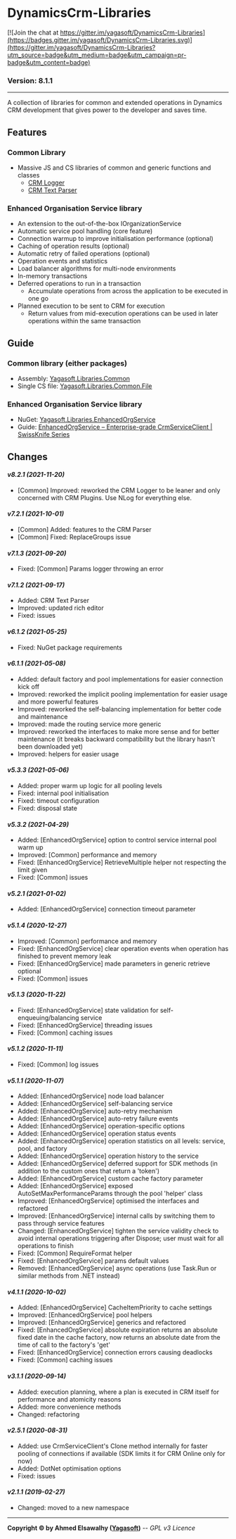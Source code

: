 # DynamicsCrm-Libraries

[![Join the chat at https://gitter.im/yagasoft/DynamicsCrm-Libraries](https://badges.gitter.im/yagasoft/DynamicsCrm-Libraries.svg)](https://gitter.im/yagasoft/DynamicsCrm-Libraries?utm_source=badge&utm_medium=badge&utm_campaign=pr-badge&utm_content=badge)

### Version: 8.1.1
---

A collection of libraries for common and extended operations in Dynamics CRM development that gives power to the developer and saves time.

## Features

### Common Library

  + Massive JS and CS libraries of common and generic functions and classes
    + [CRM Logger](https://github.com/yagasoft/DynamicsCrm-CrmLogger)
    + [CRM Text Parser](https://github.com/yagasoft/Dynamics365-CrmTextParser)

### Enhanced Organisation Service library

  + An extension to the out-of-the-box IOrganizationService
  + Automatic service pool handling (core feature)
  + Connection warmup to improve initialisation performance (optional)
  + Caching of operation results (optional)
  + Automatic retry of failed operations (optional)
  + Operation events and statistics
  + Load balancer algorithms for multi-node environments
  + In-memory transactions
  + Deferred operations to run in a transaction
    + Accumulate operations from across the application to be executed in one go
  + Planned execution to be sent to CRM for execution
    + Return values from mid-execution operations can be used in later operations within the same transaction

## Guide

### Common library (either packages)

  + Assembly: [Yagasoft.Libraries.Common](https://www.nuget.org/packages/Yagasoft.Libraries.Common)
  + Single CS file: [Yagasoft.Libraries.Common.File](https://www.nuget.org/packages/Yagasoft.Libraries.Common.File)

### Enhanced Organisation Service library

  + NuGet: [Yagasoft.Libraries.EnhancedOrgService](https://www.nuget.org/packages/Yagasoft.Libraries.EnhancedOrgService)
  + Guide: [EnhancedOrgService – Enterprise-grade CrmServiceClient | SwissKnife Series](https://blog.yagasoft.com/2021/05/enhancedorgservice-enterprise-grade-crmserviceclient-swissknife-series)

## Changes

#### _v8.2.1 (2021-11-20)_
+ [Common] Improved: reworked the CRM Logger to be leaner and only concerned with CRM Plugins. Use NLog for everything else.
#### _v7.2.1 (2021-10-01)_
+ [Common] Added: features to the CRM Parser
+ [Common] Fixed: ReplaceGroups issue
#### _v7.1.3 (2021-09-20)_
+ Fixed: [Common] Params logger throwing an error
#### _v7.1.2 (2021-09-17)_
+ Added: CRM Text Parser
+ Improved: updated rich editor
+ Fixed: issues
#### _v6.1.2 (2021-05-25)_
+ Fixed: NuGet package requirements
#### _v6.1.1 (2021-05-08)_
+ Added: default factory and pool implementations for easier connection kick off
+ Improved: reworked the implicit pooling implementation for easier usage and more powerful features
+ Improved: reworked the self-balancing implementation for better code and maintenance
+ Improved: made the routing service more generic
+ Improved: reworked the interfaces to make more sense and for better maintenance (it breaks backward compatibility but the library hasn't been downloaded yet)
+ Improved: helpers for easier usage
#### _v5.3.3 (2021-05-06)_
+ Added: proper warm up logic for all pooling levels
+ Fixed: internal pool initialisation
+ Fixed: timeout configuration
+ Fixed: disposal state
#### _v5.3.2 (2021-04-29)_
+ Added: [EnhancedOrgService] option to control service internal pool warm up
+ Improved: [Common] performance and memory
+ Fixed: [EnhancedOrgService] RetrieveMultiple helper not respecting the limit given
+ Fixed: [Common] issues
#### _v5.2.1 (2021-01-02)_
+ Added: [EnhancedOrgService] connection timeout parameter
#### _v5.1.4 (2020-12-27)_
+ Improved: [Common] performance and memory
+ Fixed: [EnhancedOrgService] clear operation events when operation has finished to prevent memory leak
+ Fixed: [EnhancedOrgService] made parameters in generic retrieve optional
+ Fixed: [Common] issues
#### _v5.1.3 (2020-11-22)_
+ Fixed: [EnhancedOrgService] state validation for self-enqueuing/balancing service
+ Fixed: [EnhancedOrgService] threading issues
+ Fixed: [Common] caching issues
#### _v5.1.2 (2020-11-11)_
+ Fixed: [Common] log issues
#### _v5.1.1 (2020-11-07)_
+ Added: [EnhancedOrgService] node load balancer
+ Added: [EnhancedOrgService] self-balancing service
+ Added: [EnhancedOrgService] auto-retry mechanism
+ Added: [EnhancedOrgService] auto-retry failure events
+ Added: [EnhancedOrgService] operation-specific options
+ Added: [EnhancedOrgService] operation status events
+ Added: [EnhancedOrgService] operation statistics on all levels: service, pool, and factory
+ Added: [EnhancedOrgService] operation history to the service
+ Added: [EnhancedOrgService] deferred support for SDK methods (in addition to the custom ones that return a 'token')
+ Added: [EnhancedOrgService] custom cache factory parameter
+ Added: [EnhancedOrgService] exposed AutoSetMaxPerformanceParams through the pool 'helper' class
+ Improved: [EnhancedOrgService] optimised the interfaces and refactored
+ Improved: [EnhancedOrgService] internal calls by switching them to pass through service features
+ Changed: [EnhancedOrgService] tighten the service validity check to avoid internal operations triggering after Dispose; user must wait for all operations to finish
+ Fixed: [Common] RequireFormat helper
+ Fixed: [EnhancedOrgService] params default values
+ Removed: [EnhancedOrgService] async operations (use Task.Run or similar methods from .NET instead)
#### _v4.1.1 (2020-10-02)_
+ Added: [EnhancedOrgService] CacheItemPriority to cache settings
+ Improved: [EnhancedOrgService] pool helpers
+ Improved: [EnhancedOrgService] generics and refactored
+ Fixed: [EnhancedOrgService] absolute expiration returns an absolute fixed date in the cache factory, now returns an absolute date from the time of call to the factory's 'get'
+ Fixed: [EnhancedOrgService] connection errors causing deadlocks
+ Fixed: [Common] caching issues
#### _v3.1.1 (2020-09-14)_
+ Added: execution planning, where a plan is executed in CRM itself for performance and atomicity reasons
+ Added: more convenience methods
+ Changed: refactoring
#### _v2.5.1 (2020-08-31)_
+ Added: use CrmServiceClient's Clone method internally for faster pooling of connections if available (SDK limits it for CRM Online only for now)
+ Added: DotNet optimisation options
+ Fixed: issues
#### _v2.1.1 (2019-02-27)_
+ Changed: moved to a new namespace

---
**Copyright &copy; by Ahmed Elsawalhy ([Yagasoft](https://yagasoft.com))** -- _GPL v3 Licence_
